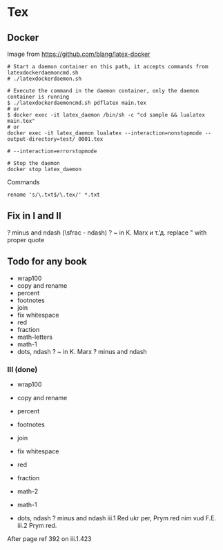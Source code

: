 # Tex

## Docker

Image from https://github.com/blang/latex-docker

	# Start a daemon container on this path, it accepts commands from latexdockerdaemoncmd.sh
	# ./latexdockerdaemon.sh

	# Execute the command in the daemon container, only the daemon container is running
	$ ./latexdockerdaemoncmd.sh pdflatex main.tex
	# or
	$ docker exec -it latex_daemon /bin/sh -c "cd sample && lualatex main.tex"
	# or 
	docker exec -it latex_daemon lualatex --interaction=nonstopmode --output-directory=test/ 0001.tex

	# --interaction=errorstopmode

	# Stop the daemon
	docker stop latex_daemon

Commands

	rename 's/\.txt$/\.tex/' *.txt

## Fix in I and II
 ? minus and ndash (\sfrac - ndash)
 ? ~ in K. Marx
  и т.ʼд.
  replace " with proper quote

## Todo for any book

- wrap100
- copy and rename
- percent
- footnotes
- join
- fix whitespace
- red
- fraction
- math-letters
- math-1
- dots, ndash
? ~ in K. Marx
? minus and ndash

### III (done)

- wrap100
- copy and rename
- percent
- footnotes
- join
- fix whitespace

- red
- fraction
- math-2
- math-1
- dots, ndash
? minus and ndash
iii.1 Red ukr per, Prym red nim vud F.E.
iii.2 Prym red.

Аfter 
	page ref 392 on iii.1.423

